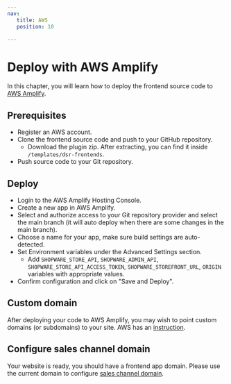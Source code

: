 ```yaml
---
nav:
   title: AWS
   position: 10

---
```


# Deploy with AWS Amplify

In this chapter, you will learn how to deploy the frontend source code to [AWS Amplify](https://aws.amazon.com/amplify/).

## Prerequisites

* Register an AWS account.
* Clone the frontend source code and push to your GitHub repository.
  * Download the plugin zip. After extracting, you can find it inside `/templates/dsr-frontends`.
* Push source code to your Git repository.

## Deploy

* Login to the AWS Amplify Hosting Console.
* Create a new app in AWS Amplify.
* Select and authorize access to your Git repository provider and select the main branch (it will auto deploy when there are some changes in the main branch).
* Choose a name for your app, make sure build settings are auto-detected.
* Set Environment variables under the Advanced Settings section.
  * Add `SHOPWARE_STORE_API`, `SHOPWARE_ADMIN_API`, `SHOPWARE_STORE_API_ACCESS_TOKEN`, `SHOPWARE_STOREFRONT_URL`, `ORIGIN` variables with appropriate values.
* Confirm configuration and click on "Save and Deploy".

## Custom domain

After deploying your code to AWS Amplify, you may wish to point custom domains (or subdomains) to your site. AWS has an [instruction](https://docs.aws.amazon.com/amplify/latest/userguide/custom-domains.html).

## Configure sales channel domain

Your website is ready, you should have a frontend app domain. Please use the current domain to configure [sales channel domain](../../configuration/domain-config.md).
